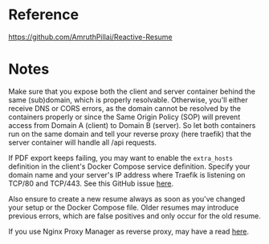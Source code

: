 # Reference

https://github.com/AmruthPillai/Reactive-Resume

# Notes

Make sure that you expose both the client and server container behind the same (sub)domain, which is properly resolvable. Otherwise, you'll either receive DNS or CORS errors, as the domain cannot be resolved by the containers properly or since the Same Origin Policy (SOP) will prevent access from Domain A (client) to Domain B (server). So let both containers run on the same domain and tell your reverse proxy (here traefik) that the server container will handle all /api requests.

If PDF export keeps failing, you may want to enable the `extra_hosts` definition in the client's Docker Compose service definition. Specify your domain name and your server's IP address where Traefik is listening on TCP/80 and TCP/443. See this GitHub issue [here](https://github.com/AmruthPillai/Reactive-Resume/issues/721#issuecomment-1530550167). 

Also ensure to create a new resume always as soon as you've changed your setup or the Docker Compose file. Older resumes may introduce previous errors, which are false positives and only occur for the old resume.

If you use Nginx Proxy Manager as reverse proxy, may have a read [here](https://github.com/AmruthPillai/Reactive-Resume/issues/721#issuecomment-1405283786).
